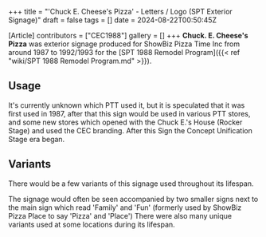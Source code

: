 +++
title = "'Chuck E. Cheese's Pizza' - Letters / Logo (SPT Exterior Signage)"
draft = false
tags = []
date = 2024-08-22T00:50:45Z

[Article]
contributors = ["CEC1988"]
gallery = []
+++
****Chuck. E. Cheese's Pizza**** was exterior signage produced for ShowBiz Pizza Time Inc from around 1987 to 1992/1993 for the [SPT 1988 Remodel Program]({{< ref "wiki/SPT 1988 Remodel Program.md" >}}). 

## Usage ##
It's currently unknown which PTT used it, but it is speculated that it was first used in 1987, after that this sign would be used in various PTT stores, and some new stores which opened with the Chuck E.'s House (Rocker Stage) and used the CEC branding. After this Sign the Concept Unification Stage era began.

## Variants ##
There would be a few variants of this signage used throughout its lifespan.

The signage would often be seen accompanied by two smaller signs next to the main sign which read 'Family' and 'Fun' (formerly used by ShowBiz Pizza Place to say 'Pizza' and 'Place') There were also many unique variants used at some locations during its lifespan.